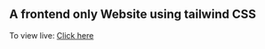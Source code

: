 ## A frontend only Website using tailwind CSS

To view live: [Click here](https://newsonupreti.github.io/Travellove.com/)
